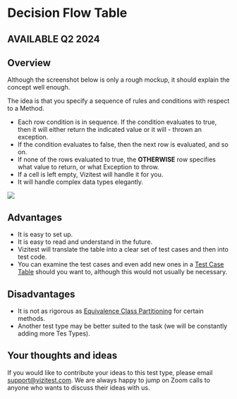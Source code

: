 # Decision Flow Table

## AVAILABLE Q2 2024

## Overview

Although the screenshot below is only a rough mockup, it should explain the concept well enough.

The idea is that you specify a sequence of rules and conditions with respect to a Method.

- Each row condition is in sequence. If the condition evaluates to true, then it will either return the indicated value or it will - thrown an exception.
- If the condition evaluates to false, then the next row is evaluated, and so on.
- If none of the rows evaluated to true, the **OTHERWISE** row specifies what value to return, or what Exception to throw.
- If a cell is left empty, Vizitest will handle it for you.
- It will handle complex data types elegantly.

![](decision-flow-mockup.png)

## Advantages

- It is easy to set up.
- It is easy to read and understand in the future.
- Vizitest will translate the table into a clear set of test cases and then into test code.
- You can examine the test cases and even add new ones in a [Test Case Table](test-case-table.md) should you want to, although this would not usually be necessary.

## Disadvantages

- It is not as rigorous as [Equivalence Class Partitioning](theory-ecs.md) for certain methods.
- Another test type may be better suited to the task (we will be constantly adding more Tes Types).

## Your thoughts and ideas
If you would like to contribute your ideas to this test type, please email support@vizitest.com. We are always happy to jump on Zoom calls to anyone who wants to discuss their ideas with us.
